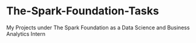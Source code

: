 # The-Spark-Foundation-Tasks
My Projects under The Spark Foundation as a Data Science and Business Analytics Intern 
